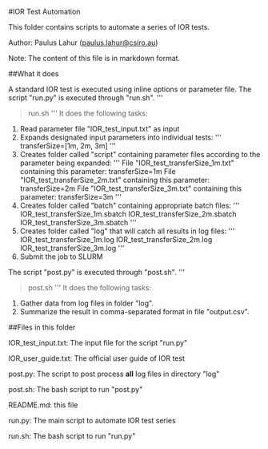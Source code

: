 #IOR Test Automation

This folder contains scripts to automate a series of IOR tests.

Author: Paulus Lahur (paulus.lahur@csiro.au)

Note: The content of this file is in markdown format.

##What it does

A standard IOR test is executed using inline options or parameter file.
The script "run.py" is executed through "run.sh".
'''
> run.sh
'''
It does the following tasks:
1. Read parameter file "IOR_test_input.txt" as input
2. Expands designated input parameters into individual tests:
'''
transferSize=[1m, 2m, 3m]
'''
3. Creates folder called "script" containing parameter files according to the parameter being expanded:
'''
File "IOR_test_transferSize_1m.txt" containing this parameter:
    transferSize=1m
File "IOR_test_transferSize_2m.txt" containing this parameter:
    transferSize=2m
File "IOR_test_transferSize_3m.txt" containing this parameter:
    transferSize=3m
'''
4. Creates folder called "batch" containing appropriate batch files:
'''
IOR_test_transferSize_1m.sbatch
IOR_test_transferSize_2m.sbatch
IOR_test_transferSize_3m.sbatch
'''
5. Creates folder called "log" that will catch all results in log files:
'''
IOR_test_transferSize_1m.log
IOR_test_transferSize_2m.log
IOR_test_transferSize_3m.log
'''
6. Submit the job to SLURM

The script "post.py" is executed through "post.sh".
'''
> post.sh
'''
It does the following tasks:
1. Gather data from log files in folder "log".
2. Summarize the result in comma-separated format in file "output.csv".


##Files in this folder

IOR_test_input.txt: The input file for the script "run.py"

IOR_user_guide.txt: The official user guide of IOR test

post.py: The script to post process **all** log files in directory "log"

post.sh: The bash script to run "post.py"

README.md: this file

run.py: The main script to automate IOR test series

run.sh: The bash script to run "run.py"

